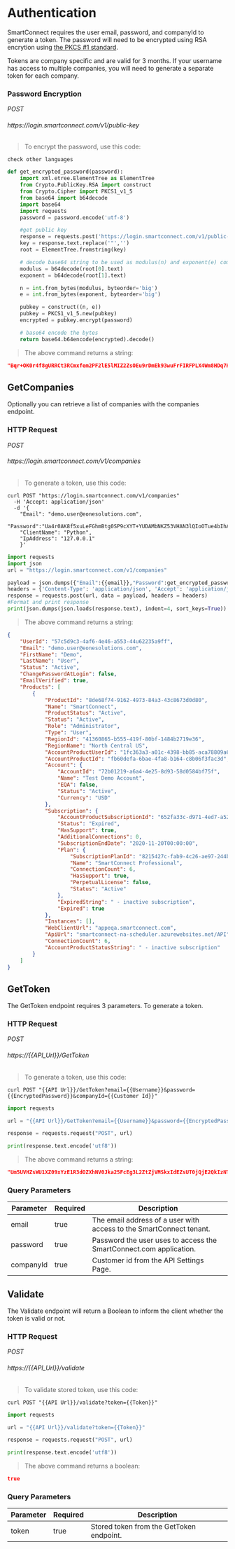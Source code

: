 # Authentication

SmartConnect requires the user email, password, and companyId to generate a token.
The password will need to be encrypted using RSA encrytion using [the PKCS #1 standard](https://en.wikipedia.org/wiki/PKCS_1).

<aside class="notice">
Tokens are company specific and are valid for 3 months. If your username has access to multiple companies, you will need to generate a separate token for each company.
</aside>

### Password Encryption

<div class="api-endpoint">
	<div class="endpoint-data">
		<i class="label label-post">POST</i>
		<h6>https://login.smartconnect.com/v1/public-key</h6>
	</div>
</div>

> To encrypt the password, use this code:

```shell
check other languages
```

```python
def get_encrypted_password(password):
    import xml.etree.ElementTree as ElementTree
    from Crypto.PublicKey.RSA import construct
    from Crypto.Cipher import PKCS1_v1_5
    from base64 import b64decode
    import base64
    import requests
    password = password.encode('utf-8')

    #get public key 
    response = requests.post('https://login.smartconnect.com/v1/public-key')
    key = response.text.replace('"','')
    root = ElementTree.fromstring(key)

    # decode base64 string to be used as modulus(n) and exponent(e) components
    modulus = b64decode(root[0].text)
    exponent = b64decode(root[1].text)

    n = int.from_bytes(modulus, byteorder='big')
    e = int.from_bytes(exponent, byteorder='big')

    pubkey = construct((n, e))
    pubkey = PKCS1_v1_5.new(pubkey)
    encrypted = pubkey.encrypt(password)

    # base64 encode the bytes
    return base64.b64encode(encrypted).decode()
```
> The above command returns a string:

```json
"Bqr+OK0r4f8gURRCt3RCmxfem2PF2lE5lMIZ2ZsOEu9rDmEk93wuFrFIRFPLX4Wm8HDq7HgNn/mj7TT18uQj1UpqFVoizQLs6TWgLLUdqjxqeTFamvJaAVUh392tsQDTgkHkU4UwB8MABay2lr987GJIUDd4MaC2Aj11t8XjaXCU="
```

## GetCompanies

Optionally you can retrieve a list of companies with the companies endpoint.

### HTTP Request

<div class="api-endpoint">
	<div class="endpoint-data">
		<i class="label label-post">POST</i>
		<h6>https://login.smartconnect.com/v1/companies</h6>
	</div>
</div>

> To generate a token, use this code:

```shell
curl POST "https://login.smartconnect.com/v1/companies"
  -H 'Accept: application/json' 
  -d '{
    "Email": "demo.user@eonesolutions.com",
    "Password":"Ua4r0AK8f5xuLeFGhmBtg0SP9cXYT+YUDAMbNKZ53VHAN3lQIoOTue4bIhAs+G2dPloF++5rOcDOmVhKaeAyrfQhIDw/1sHH0k90H2ubTGDCJ0zK3ewfXDXY2y3c8q6f7XShgVthACHNOpMV7BZXn2kDGQRR1WWHwJw4zBG+bGw=",
    "ClientName": "Python",
    "IpAddress": "127.0.0.1"
    }'
```

```python
import requests
import json
url = "https://login.smartconnect.com/v1/companies"

payload = json.dumps({"Email":{{email}},"Password":get_encrypted_password({{password}}),"ClientName":"Python","IpAddress":"127.0.0.1"})
headers = {'Content-Type': 'application/json', 'Accept': 'application/json'}
response = requests.post(url, data = payload, headers = headers)
#Format and print response
print(json.dumps(json.loads(response.text), indent=4, sort_keys=True))
```

> The above command returns a string:

```json
{
    "UserId": "57c5d9c3-4af6-4e46-a553-44u62235a9ff",
    "Email": "demo.user@eonesolutions.com",
    "FirstName": "Demo",
    "LastName": "User",
    "Status": "Active",
    "ChangePasswordAtLogin": false,
    "EmailVerified": true,
    "Products": [
        {
            "ProductId": "8de68f74-9162-4973-84a3-43c8673d0d80",
            "Name": "SmartConnect",
            "ProductStatus": "Active",
            "Status": "Active",
            "Role": "Administrator",
            "Type": "User",
            "RegionId": "41360865-b555-419f-80bf-1484b2719e36",
            "RegionName": "North Central US",
            "AccountProductUserId": "1fc363a3-a01c-4398-bb85-aca78809a621",
            "AccountProductId": "fb60defa-6bae-4fa8-b164-c8b06f3fac3d",
            "Account": {
                "AccountId": "72b01219-a6a4-4e25-8d93-58d0584bf75f",
                "Name": "Test Demo Account",
                "EQA": false,
                "Status": "Active",
                "Currency": "USD"
            },
            "Subscription": {
                "AccountProductSubscriptionId": "652fa33c-d971-4ed7-a52f-3c8ca3ff1737",
                "Status": "Expired",
                "HasSupport": true,
                "AdditionalConnections": 0,
                "SubscriptionEndDate": "2020-11-20T00:00:00",
                "Plan": {
                    "SubscriptionPlanId": "8215427c-fab9-4c26-ae97-244b4d8512af",
                    "Name": "SmartConnect Professional",
                    "ConnectionCount": 6,
                    "HasSupport": true,
                    "PerpetualLicense": false,
                    "Status": "Active"
                },
                "ExpiredString": " - inactive subscription",
                "Expired": true
            },
            "Instances": [],
            "WebClientUrl": "appeqa.smartconnect.com",
            "ApiUrl": "smartconnect-na-scheduler.azurewebsites.net/API",
            "ConnectionCount": 6,
            "AccountProductStatusString": " - inactive subscription"
        }
    ]
}
```
## GetToken

The GetToken endpoint requires 3 parameters. To generate a token.

### HTTP Request

<div class="api-endpoint">
	<div class="endpoint-data">
		<i class="label label-post">POST</i>
		<h6>https://{{API_Url}}/GetToken</h6>
	</div>
</div>

> To generate a token, use this code:

```shell
curl POST "{{API Url}}/GetToken?email={{Username}}&password={{EncryptedPassword}}&companyId={{Customer Id}}"
```

```python
import requests

url = "{{API Url}}/GetToken?email={{Username}}&password={{EncryptedPassword}}&companyId={{Customer Id}}"

response = requests.request("POST", url)

print(response.text.encode('utf8'))
```

> The above command returns a string:

```json
"Um5UVHZsWU1XZ09xYzE1R3dOZXhNV0Jka25FcEg3L2ZtZjVMSkxIdEZsUT0jQjE2QkIzNTMtNTFFOC00MkNBLTgxRDEtNUVCQjA0QUIxMzQ5I0MzMzhDRUI1LTBEOTctNEU1Ny05MDU4LUNFN0NBRDNEODU2RCNFVEhBTi5TT1JFTlNPTkBFT05FU09MVVRJT05TLkNPTSMyMDIwLTEwLTAyVDA4OjA1OjE1Ljg2Ng=="
```

### Query Parameters

Parameter | Required | Description
--------- | ------- | -----------
email | true | The email address of a user with access to the SmartConnect tenant.
password | true | Password the user uses to access the SmartConnect.com application.
companyId | true | Customer id from the API Settings Page.

## Validate
The Validate endpoint will return a Boolean to inform the client whether the token is valid or not.

### HTTP Request

<div class="api-endpoint">
	<div class="endpoint-data">
		<i class="label label-post">POST</i>
		<h6>https://{{API_Url}}/validate</h6>
	</div>
</div>

> To validate stored token, use this code:

```shell
curl POST "{{API Url}}/validate?token={{Token}}"
```

```python
import requests

url = "{{API Url}}/validate?token={{Token}}"

response = requests.request("POST", url)

print(response.text.encode('utf8'))
```
> The above command returns a boolean:

```json
true
```

### Query Parameters

Parameter | Required | Description
--------- | ------- | -----------
token | true | Stored token from the GetToken endpoint.
